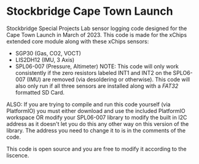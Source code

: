 # Stockbridge Cape Town Launch
Stockbridge Special Projects Lab sensor logging code designed for the Cape Town Launch in March of 2023.
This code is made for the xChips extended core module along with these xChips sensors:
- SGP30 (Gas, CO2, VOCT)
- LIS2DH12 (IMU, 3 Axis)
- SPL06-007 (Pressure, Altimeter)
NOTE: This code will only work consistently if the zero resistors labeled INT1 and INT2 on the SPLO6-007 (IMU) are removed (via desoldering or otherwise). This code will also only run if all three sensors are installed along with a *FAT32* formatted SD Card.

ALSO: If you are trying to compile and run this code yourself (via PlatformIO) you must either download and use the included PlatformIO workspace OR modify your SPL06-007 library to modify the built in I2C address as it doesn't let you do this any other way on this version of the library. The address you need to change it to is in the comments of the code.

This code is open source and you are free to modify it according to the liscence. 
